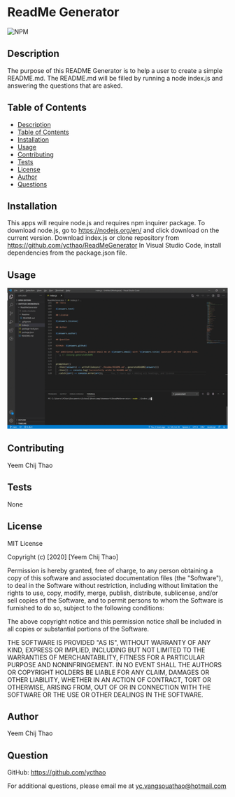 # ReadMe Generator  

![NPM](https://img.shields.io/npm/l/inquirer)

## Description 

The purpose of this README Generator is to help a user to create a simple README.md.  The README.md will be filled by running a node index.js and answering the questions that are asked.

## Table of Contents 

- [Description](#Description)
- [Table of Contents](#Table-of-Contents)
- [Installation](#Installation)
- [Usage](#Usage)
- [Contributing](#Contributing)
- [Tests](#Tests)
- [License](#License)
- [Author](#Author)
- [Questions](#Question)

## Installation 

This apps will require node.js and requires npm inquirer package.
To download node.js, go to https://nodejs.org/en/ and click download on the current version.
Download index.js or clone repository from https://github.com/ycthao/ReadMeGenerator
In Visual Studio Code, install dependencies from the package.json file.

## Usage 

![image](https://github.com/ycthao/ReadMeGenerator/blob/main/Images/readmegeneratorgif.gif?raw=true)

## Contributing 

Yeem Chij Thao

## Tests 

None

## License 

MIT License

Copyright (c) [2020] [Yeem Chij Thao]

Permission is hereby granted, free of charge, to any person obtaining a copy
of this software and associated documentation files (the "Software"), to deal
in the Software without restriction, including without limitation the rights
to use, copy, modify, merge, publish, distribute, sublicense, and/or sell
copies of the Software, and to permit persons to whom the Software is
furnished to do so, subject to the following conditions:

The above copyright notice and this permission notice shall be included in all
copies or substantial portions of the Software.

THE SOFTWARE IS PROVIDED "AS IS", WITHOUT WARRANTY OF ANY KIND, EXPRESS OR
IMPLIED, INCLUDING BUT NOT LIMITED TO THE WARRANTIES OF MERCHANTABILITY,
FITNESS FOR A PARTICULAR PURPOSE AND NONINFRINGEMENT. IN NO EVENT SHALL THE
AUTHORS OR COPYRIGHT HOLDERS BE LIABLE FOR ANY CLAIM, DAMAGES OR OTHER
LIABILITY, WHETHER IN AN ACTION OF CONTRACT, TORT OR OTHERWISE, ARISING FROM,
OUT OF OR IN CONNECTION WITH THE SOFTWARE OR THE USE OR OTHER DEALINGS IN THE
SOFTWARE.

## Author 

Yeem Chij Thao

## Question 

GitHub: https://github.com/ycthao

For additional questions, please email me at yc.vangsouathao@hotmail.com
  